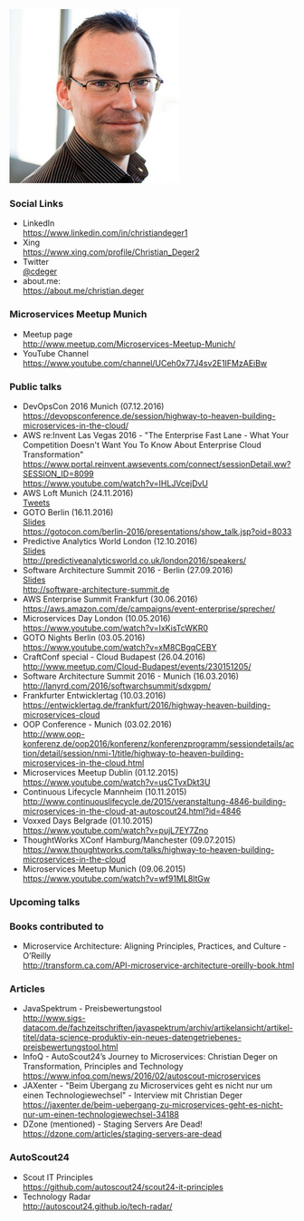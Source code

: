 ![Christian Deger](/images/cd.jpg)

### Social Links
* LinkedIn<br/><https://www.linkedin.com/in/christiandeger1>
* Xing<br/><https://www.xing.com/profile/Christian_Deger2>
* Twitter<br/>[@cdeger](https://twitter.com/cdeger)
* about.me:<br/><https://about.me/christian.deger>

### Microservices Meetup Munich
* Meetup page<br/><http://www.meetup.com/Microservices-Meetup-Munich/>
* YouTube Channel<br/><https://www.youtube.com/channel/UCeh0x77J4sv2E1IFMzAEiBw>

### Public talks
* DevOpsCon 2016 Munich (07.12.2016)<br/><https://devopsconference.de/session/highway-to-heaven-building-microservices-in-the-cloud/>
* AWS re:Invent Las Vegas 2016 - "The Enterprise Fast Lane - What Your Competition Doesn't Want You To Know About Enterprise Cloud Transformation"<br/><https://www.portal.reinvent.awsevents.com/connect/sessionDetail.ww?SESSION_ID=8099><br/><https://www.youtube.com/watch?v=IHLJVcejDvU>
* AWS Loft Munich (24.11.2016)<br/>[Tweets](https://twitter.com/search?q=%23awsloft%20%40cdeger)
* GOTO Berlin (16.11.2016)<br/>[Slides](http://www.slideshare.net/cdeger/goto-berlin-2016)<br/><https://gotocon.com/berlin-2016/presentations/show_talk.jsp?oid=8033>
* Predictive Analytics World London (12.10.2016)<br/>[Slides](http://www.slideshare.net/ArifWider/predictive-analytics-for-vehicle-price-prediction-delivered-continuously-at-autoscout24)<br/><http://predictiveanalyticsworld.co.uk/london2016/speakers/>
* Software Architecture Summit 2016 - Berlin (27.09.2016)<br/>[Slides](http://www.slideshare.net/cdeger/microservices-in-der-cloud-software-architecture-summit-berlin-2016)<br/><http://software-architecture-summit.de>
* AWS Enterprise Summit Frankfurt (30.06.2016)<br/><https://aws.amazon.com/de/campaigns/event-enterprise/sprecher/>
* Microservices Day London (10.05.2016)<br/><https://www.youtube.com/watch?v=IxKisTcWKR0>
* GOTO Nights Berlin (03.05.2016)<br/><https://www.youtube.com/watch?v=xM8CBgqCEBY>
* CraftConf special - Cloud Budapest (26.04.2016)<br/><http://www.meetup.com/Cloud-Budapest/events/230151205/>
* Software Architecture Summit 2016 - Munich (16.03.2016)<br/><http://lanyrd.com/2016/softwarchsummit/sdxgpm/>
* Frankfurter Entwicklertag (10.03.2016)<br/><https://entwicklertag.de/frankfurt/2016/highway-heaven-building-microservices-cloud>
* OOP Conference - Munich (03.02.2016)<br/><http://www.oop-konferenz.de/oop2016/konferenz/konferenzprogramm/sessiondetails/action/detail/session/nmi-1/title/highway-to-heaven-building-microservices-in-the-cloud.html> 
* Microservices Meetup Dublin (01.12.2015)<br/><https://www.youtube.com/watch?v=usCTvxDkt3U>
* Continuous Lifecycle Mannheim (10.11.2015)<br/><http://www.continuouslifecycle.de/2015/veranstaltung-4846-building-microservices-in-the-cloud-at-autoscout24.html?id=4846>
* Voxxed Days Belgrade (01.10.2015)<br/><https://www.youtube.com/watch?v=pujL7EY7Zno>
* ThoughtWorks XConf Hamburg/Manchester (09.07.2015)<br/><https://www.thoughtworks.com/talks/highway-to-heaven-building-microservices-in-the-cloud>
* Microservices Meetup Munich (09.06.2015)<br/><https://www.youtube.com/watch?v=wf91ML8ltGw>

### Upcoming talks

### Books contributed to
* Microservice Architecture: Aligning Principles, Practices, and Culture - O’Reilly<br/><http://transform.ca.com/API-microservice-architecture-oreilly-book.html>

### Articles
* JavaSpektrum - Preisbewertungstool<br/><http://www.sigs-datacom.de/fachzeitschriften/javaspektrum/archiv/artikelansicht/artikel-titel/data-science-produktiv-ein-neues-datengetriebenes-preisbewertungstool.html>
* InfoQ - AutoScout24’s Journey to Microservices: Christian Deger on Transformation, Principles and Technology<br/><https://www.infoq.com/news/2016/02/autoscout-microservices>
* JAXenter - "Beim Übergang zu Microservices geht es nicht nur um einen Technologiewechsel" - Interview mit Christian Deger<br/><https://jaxenter.de/beim-uebergang-zu-microservices-geht-es-nicht-nur-um-einen-technologiewechsel-34188>
* DZone (mentioned) - Staging Servers Are Dead!<br/><https://dzone.com/articles/staging-servers-are-dead>

### AutoScout24
* Scout IT Principles<br/><https://github.com/autoscout24/scout24-it-principles>
* Technology Radar<br/><http://autoscout24.github.io/tech-radar/>